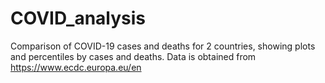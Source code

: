 # COVID_analysis
Comparison of COVID-19 cases and deaths for 2 countries, showing plots and percentiles by cases and deaths. Data is obtained from https://www.ecdc.europa.eu/en
